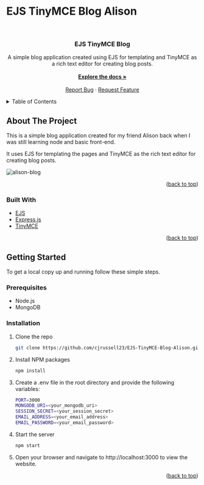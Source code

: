 # EJS TinyMCE Blog Alison

<a name="readme-top"></a>

<br />
<div align="center">

  <h3 align="center">EJS TinyMCE Blog</h3>

  <p align="center">
    A simple blog application created using EJS for templating and TinyMCE as a rich text editor for creating blog posts.
    <br />
    <br />
    <a href="https://github.com/cjrussell23/EJS-TinyMCE-Blog-Alison"><strong>Explore the docs »</strong></a>
    <br />
    <br />
    <a href="https://github.com/cjrussell23/EJS-TinyMCE-Blog-Alison/issues">Report Bug</a>
    ·
    <a href="https://github.com/cjrussell23/EJS-TinyMCE-Blog-Alison/issues">Request Feature</a>
  </p>
</div>

<details>
  <summary>Table of Contents</summary>
  <ol>
    <li>
      <a href="#about-the-project">About The Project</a>
      <ul>
        <li><a href="#built-with">Built With</a></li>
      </ul>
    </li>
    <li>
      <a href="#getting-started">Getting Started</a>
      <ul>
        <li><a href="#prerequisites">Prerequisites</a></li>
        <li><a href="#installation">Installation</a></li>
      </ul>
    </li>
  </ol>
</details>

## About The Project

This is a simple blog application created for my friend Alison back when I was still learning node and basic front-end.

It uses EJS for templating the pages and TinyMCE as the rich text editor for creating blog posts.

![alison-blog](https://github.com/cjrussell23/EJS-TinyMCE-Blog-Alison/assets/81775200/dd159c89-b334-4877-a3a9-a4525b43844f)

<p align="right">(<a href="#readme-top">back to top</a>)</p>

### Built With

- [EJS](https://ejs.co/)
- [Express.js](https://expressjs.com/)
- [TinyMCE](https://www.tiny.cloud/)

<p align="right">(<a href="#readme-top">back to top</a>)</p>

## Getting Started

To get a local copy up and running follow these simple steps.

### Prerequisites

- Node.js
- MongoDB

### Installation

1. Clone the repo
   ```sh
   git clone https://github.com/cjrussell23/EJS-TinyMCE-Blog-Alison.git
   ```
2. Install NPM packages
   ```sh
   npm install
   ```
3. Create a .env file in the root directory and provide the following variables:
   ```sh
   PORT=3000
   MONGODB_URI=<your_mongodb_uri>
   SESSION_SECRET=<your_session_secret>
   EMAIL_ADDRESS=<your_email_address>
   EMAIL_PASSWORD=<your_email_password>
   ```
4. Start the server
   ```sh
   npm start
   ```
5. Open your browser and navigate to http://localhost:3000 to view the website.

<p align="right">(<a href="#readme-top">back to top</a>)</p>

